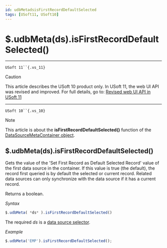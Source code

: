 ```yaml
---
id: udbMetadsisFirstRecordDefaultSelected
tags: [USoft11, USoft10]
---
```

# $.udbMeta(ds).isFirstRecordDefaultSelected()



----

`USoft 11``{.vs_11}`

> [!CAUTION]
> This article describes the USoft 10 product only.
> In USoft 11, the web UI API was revised and improved. For full details, go to:
> [Revised web UI API in USoft 11](/docs/Web_and_app_UIs/UDB_udb/Revised_web_UI_API_in_USoft_11.md)

----

`USoft 10``{.vs_10}`

> [!NOTE]
> This article is about the **isFirstRecordDefaultSelected()** function of the [DataSourceMetaContainer object](/docs/Web_and_app_UIs/UDB_DataSourceMetaContainer).

## **$.udbMeta(ds).isFirstRecordDefaultSelected()**

Gets the value of the 'Set First Record as Default Selected Record' value of the first data source in the container. If this value is true (the default), the record first queried is by default the selected or current record. Related data sources can only synchronize with the data source if it has a current record.

Returns a boolean.

*Syntax*

```js
$.udbMeta( *ds* ).isFirstRecordDefaultSelected()
```

The required *ds* is a [data source selector](/docs/Web_and_app_UIs/UDB_DataSourceMetaContainer/UDB_DataSourceMetaContainer_object.md).

*Example*

```js
$.udbMeta('EMP').isFirstRecordDefaultSelected();
```

 
